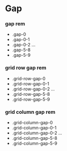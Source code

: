 # Gap

### gap rem

- .gap-0
- .gap-0-1
- .gap-0-2
  ...
- .gap-5-8
- .gap-5-9

### grid row gap rem

- .grid-row-gap-0
- .grid-row-gap-0-1
- .grid-row-gap-0-2
  ...
- .grid-row-gap-5-8
- .grid-row-gap-5-9

### grid column gap rem

- .grid-column-gap-0
- .grid-column-gap-0-1
- .grid-column-gap-0-2
  ...
- .grid-column-gap-5-8
- .grid-column-gap-5-9
